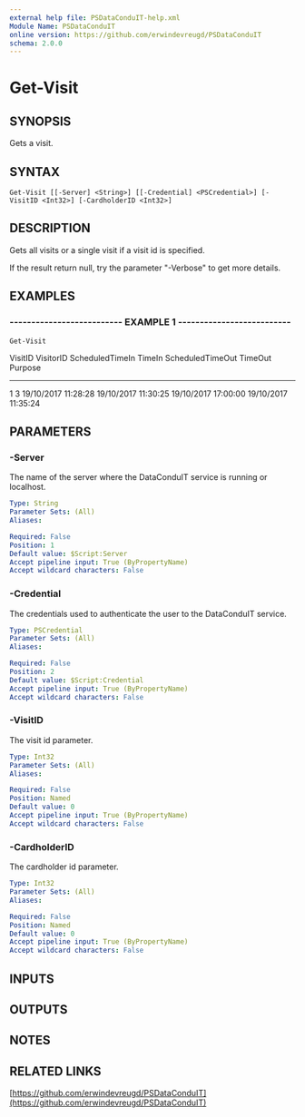 ```yaml
---
external help file: PSDataConduIT-help.xml
Module Name: PSDataConduIT
online version: https://github.com/erwindevreugd/PSDataConduIT
schema: 2.0.0
---
```


# Get-Visit

## SYNOPSIS
Gets a visit.

## SYNTAX

```
Get-Visit [[-Server] <String>] [[-Credential] <PSCredential>] [-VisitID <Int32>] [-CardholderID <Int32>]
```

## DESCRIPTION
Gets all visits or a single visit if a visit id is specified. 

If the result return null, try the parameter "-Verbose" to get more details.

## EXAMPLES

### -------------------------- EXAMPLE 1 --------------------------
```
Get-Visit
```

VisitID       VisitorID     ScheduledTimeIn        TimeIn                 ScheduledTimeOut       TimeOut                Purpose
-------       ---------     ---------------        ------                 ----------------       -------                -------
1             3             19/10/2017 11:28:28    19/10/2017 11:30:25    19/10/2017 17:00:00    19/10/2017 11:35:24

## PARAMETERS

### -Server
The name of the server where the DataConduIT service is running or localhost.

```yaml
Type: String
Parameter Sets: (All)
Aliases: 

Required: False
Position: 1
Default value: $Script:Server
Accept pipeline input: True (ByPropertyName)
Accept wildcard characters: False
```

### -Credential
The credentials used to authenticate the user to the DataConduIT service.

```yaml
Type: PSCredential
Parameter Sets: (All)
Aliases: 

Required: False
Position: 2
Default value: $Script:Credential
Accept pipeline input: True (ByPropertyName)
Accept wildcard characters: False
```

### -VisitID
The visit id parameter.

```yaml
Type: Int32
Parameter Sets: (All)
Aliases: 

Required: False
Position: Named
Default value: 0
Accept pipeline input: True (ByPropertyName)
Accept wildcard characters: False
```

### -CardholderID
The cardholder id parameter.

```yaml
Type: Int32
Parameter Sets: (All)
Aliases: 

Required: False
Position: Named
Default value: 0
Accept pipeline input: True (ByPropertyName)
Accept wildcard characters: False
```

## INPUTS

## OUTPUTS

## NOTES

## RELATED LINKS

[https://github.com/erwindevreugd/PSDataConduIT](https://github.com/erwindevreugd/PSDataConduIT)

